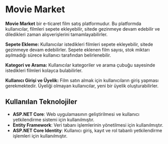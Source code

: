 # Movie Market

**Movie Market** bir e-ticaret film satış platformudur. Bu platformda kullanıcılar, filmleri sepete ekleyebilir, sitede gezinmeye devam edebilir ve diledikleri zaman alışverişlerini tamamlayabilirler. 

**Sepete Ekleme:** Kullanıcılar istedikleri filmleri sepete ekleyebilir, sitede gezinmeye devam edebilirler. Sepete eklenen film sayısı, stok miktarı aşılmadığı sürece kullanıcı tarafından belirlenebilir.

**Kategori ve Arama:** Kullanıcılar kategoriler ve arama çubuğu sayesinde istedikleri filmleri kolayca bulabilirler.

**Kullanıcı Girişi ve Üyelik:** Film satın almak için kullanıcıların giriş yapması gerekmektedir. Üyeliği olmayan kullanıcılar, yeni bir üyelik oluşturabilirler.

## Kullanılan Teknolojiler

- **ASP.NET Core**: Web uygulamasının geliştirilmesi ve kullanıcı yetkilendirme sistemi için kullanılmıştır.
- **Entity Framework**: Veri tabanı işlemlerinin yönetilmesi için kullanılmıştır.
- **ASP.NET Core Identity**: Kullanıcı giriş, kayıt ve rol tabanlı yetkilendirme işlemleri için kullanılmıştır.
